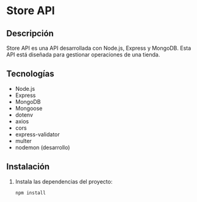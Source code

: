# Store API

## Descripción

Store API es una API desarrollada con Node.js, Express y MongoDB. Esta API está diseñada para gestionar operaciones de una tienda.

## Tecnologías

- Node.js
- Express
- MongoDB
- Mongoose
- dotenv
- axios
- cors
- express-validator
- multer
- nodemon (desarrollo)

## Instalación

1. Instala las dependencias del proyecto:

   ```sh
   npm install
